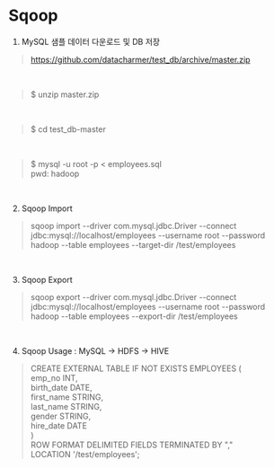 Sqoop
==================

1. MySQL 샘플 데이터 다운로드 및 DB 저장

> https://github.com/datacharmer/test_db/archive/master.zip

<br>

> $ unzip master.zip

<br>

> $ cd test_db-master

<br>

> $ mysql -u root -p < employees.sql
<br> pwd: hadoop

<br>

2. Sqoop Import

> sqoop import --driver com.mysql.jdbc.Driver --connect jdbc:mysql://localhost/employees --username root --password hadoop --table employees --target-dir /test/employees

<br>

3. Sqoop Export

> sqoop export --driver com.mysql.jdbc.Driver --connect jdbc:mysql://localhost/employees --username root --password hadoop --table employees --export-dir /test/employees

<br>

4. Sqoop Usage : MySQL -> HDFS -> HIVE

>CREATE EXTERNAL TABLE IF NOT EXISTS EMPLOYEES ( 
<br>emp_no INT,
<br>birth_date DATE,
<br>first_name STRING,
<br>last_name STRING,
<br>gender STRING,
<br>hire_date DATE
<br>) 
<br>ROW FORMAT DELIMITED FIELDS TERMINATED BY "," 
<br>LOCATION '/test/employees';
